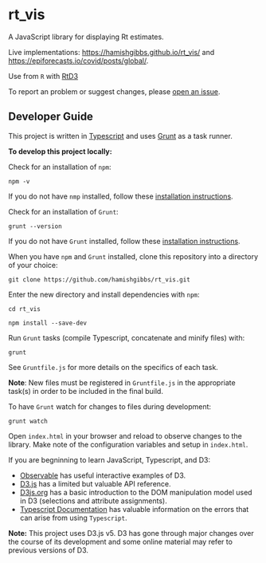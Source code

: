 # rt_vis

A JavaScript library for displaying Rt estimates. 

Live implementations: https://hamishgibbs.github.io/rt_vis/ and https://epiforecasts.io/covid/posts/global/.

Use from `R` with [RtD3](https://github.com/epiforecasts/RtD3/issues)

To report an problem or suggest changes, please [open an issue](https://github.com/hamishgibbs/rt_vis/issues/new).

## Developer Guide

This project is written in [Typescript](https://www.typescriptlang.org/) and uses [Grunt](https://gruntjs.com/) as a task runner. 

**To develop this project locally:**

Check for an installation of `npm`:

``` {shell}
npm -v
```

If you do not have `nmp` installed, follow these [installation instructions](https://www.npmjs.com/get-npm).

Check for an installation of `Grunt`:

``` {shell}
grunt --version
```

If you do not have `Grunt` installed, follow these [installation instructions](https://gruntjs.com/getting-started).

When you have `npm` and `Grunt` installed, clone this repository into a directory of your choice:

``` {shell}
git clone https://github.com/hamishgibbs/rt_vis.git
```

Enter the new directory and install dependencies with `npm`:

``` {shell}
cd rt_vis
```

``` {shell}
npm install --save-dev
```

Run `Grunt` tasks (compile Typescript, concatenate and minify files) with:

``` {shell}
grunt
```

See `Gruntfile.js` for more details on the specifics of each task. 

**Note**: New files must be registered in `Gruntfile.js` in the appropriate task(s) in order to be included in the final build.

To have `Grunt` watch for changes to files during development:

``` {shell}
grunt watch
```

Open `index.html` in your browser and reload to observe changes to the library. Make note of the configuration variables and setup in `index.html`. 

If you are begninning to learn JavaScript, Typescript, and D3: 

* [Observable](https://observablehq.com/@d3) has useful interactive examples of D3.
* [D3.js](https://github.com/d3/d3/blob/master/API.md) has a limited but valuable API reference.
* [D3js.org](https://d3js.org/) has a basic introduction to the DOM manipulation model used in D3 (selections and attribute assignments).
* [Typescript Documentation](https://www.typescriptlang.org/docs) has valuable information on the errors that can arise from using `Typescript`.

**Note:** This project uses D3.js v5. D3 has gone through major changes over the course of its development and some online material may refer to previous versions of D3. 
